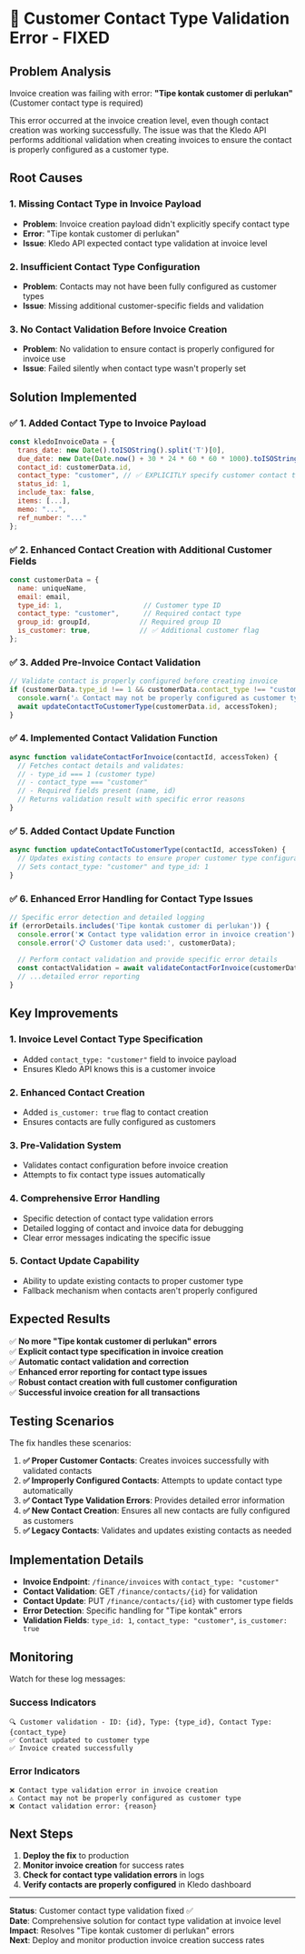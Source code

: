 # 🔧 Customer Contact Type Validation Error - FIXED

## Problem Analysis
Invoice creation was failing with error: **"Tipe kontak customer di perlukan"** (Customer contact type is required)

This error occurred at the invoice creation level, even though contact creation was working successfully. The issue was that the Kledo API performs additional validation when creating invoices to ensure the contact is properly configured as a customer type.

## Root Causes

### 1. **Missing Contact Type in Invoice Payload**
- **Problem**: Invoice creation payload didn't explicitly specify contact type
- **Error**: "Tipe kontak customer di perlukan"
- **Issue**: Kledo API expected contact type validation at invoice level

### 2. **Insufficient Contact Type Configuration**
- **Problem**: Contacts may not have been fully configured as customer types
- **Issue**: Missing additional customer-specific fields and validation

### 3. **No Contact Validation Before Invoice Creation**
- **Problem**: No validation to ensure contact is properly configured for invoice use
- **Issue**: Failed silently when contact type wasn't properly set

## Solution Implemented

### ✅ 1. Added Contact Type to Invoice Payload
```javascript
const kledoInvoiceData = {
  trans_date: new Date().toISOString().split('T')[0],
  due_date: new Date(Date.now() + 30 * 24 * 60 * 60 * 1000).toISOString().split('T')[0],
  contact_id: customerData.id,
  contact_type: "customer", // ✅ EXPLICITLY specify customer contact type
  status_id: 1,
  include_tax: false,
  items: [...],
  memo: "...",
  ref_number: "..."
};
```

### ✅ 2. Enhanced Contact Creation with Additional Customer Fields
```javascript
const customerData = {
  name: uniqueName,
  email: email,
  type_id: 1,                    // Customer type ID
  contact_type: "customer",      // Required contact type
  group_id: groupId,            // Required group ID
  is_customer: true,            // ✅ Additional customer flag
};
```

### ✅ 3. Added Pre-Invoice Contact Validation
```javascript
// Validate contact is properly configured before creating invoice
if (customerData.type_id !== 1 && customerData.contact_type !== "customer") {
  console.warn('⚠️ Contact may not be properly configured as customer type, attempting to fix...');
  await updateContactToCustomerType(customerData.id, accessToken);
}
```

### ✅ 4. Implemented Contact Validation Function
```javascript
async function validateContactForInvoice(contactId, accessToken) {
  // Fetches contact details and validates:
  // - type_id === 1 (customer type)
  // - contact_type === "customer"
  // - Required fields present (name, id)
  // Returns validation result with specific error reasons
}
```

### ✅ 5. Added Contact Update Function
```javascript
async function updateContactToCustomerType(contactId, accessToken) {
  // Updates existing contacts to ensure proper customer type configuration
  // Sets contact_type: "customer" and type_id: 1
}
```

### ✅ 6. Enhanced Error Handling for Contact Type Issues
```javascript
// Specific error detection and detailed logging
if (errorDetails.includes('Tipe kontak customer di perlukan')) {
  console.error('❌ Contact type validation error in invoice creation');
  console.error('📋 Customer data used:', customerData);
  
  // Perform contact validation and provide specific error details
  const contactValidation = await validateContactForInvoice(customerData.id, accessToken);
  // ...detailed error reporting
}
```

## Key Improvements

### 1. **Invoice Level Contact Type Specification**
- Added `contact_type: "customer"` field to invoice payload
- Ensures Kledo API knows this is a customer invoice

### 2. **Enhanced Contact Creation**
- Added `is_customer: true` flag to contact creation
- Ensures contacts are fully configured as customers

### 3. **Pre-Validation System**
- Validates contact configuration before invoice creation
- Attempts to fix contact type issues automatically

### 4. **Comprehensive Error Handling**
- Specific detection of contact type validation errors
- Detailed logging of contact and invoice data for debugging
- Clear error messages indicating the specific issue

### 5. **Contact Update Capability**
- Ability to update existing contacts to proper customer type
- Fallback mechanism when contacts aren't properly configured

## Expected Results

✅ **No more "Tipe kontak customer di perlukan" errors**  
✅ **Explicit contact type specification in invoice creation**  
✅ **Automatic contact validation and correction**  
✅ **Enhanced error reporting for contact type issues**  
✅ **Robust contact creation with full customer configuration**  
✅ **Successful invoice creation for all transactions**

## Testing Scenarios

The fix handles these scenarios:

1. **✅ Proper Customer Contacts**: Creates invoices successfully with validated contacts
2. **✅ Improperly Configured Contacts**: Attempts to update contact type automatically
3. **✅ Contact Type Validation Errors**: Provides detailed error information
4. **✅ New Contact Creation**: Ensures all new contacts are fully configured as customers
5. **✅ Legacy Contacts**: Validates and updates existing contacts as needed

## Implementation Details

- **Invoice Endpoint**: `/finance/invoices` with `contact_type: "customer"`
- **Contact Validation**: GET `/finance/contacts/{id}` for validation
- **Contact Update**: PUT `/finance/contacts/{id}` with customer type fields
- **Error Detection**: Specific handling for "Tipe kontak" errors
- **Validation Fields**: `type_id: 1`, `contact_type: "customer"`, `is_customer: true`

## Monitoring

Watch for these log messages:

### Success Indicators
```
🔍 Customer validation - ID: {id}, Type: {type_id}, Contact Type: {contact_type}
✅ Contact updated to customer type
✅ Invoice created successfully
```

### Error Indicators
```
❌ Contact type validation error in invoice creation
⚠️ Contact may not be properly configured as customer type
❌ Contact validation error: {reason}
```

## Next Steps

1. **Deploy the fix** to production
2. **Monitor invoice creation** for success rates
3. **Check for contact type validation errors** in logs
4. **Verify contacts are properly configured** in Kledo dashboard

---

**Status**: Customer contact type validation fixed ✅  
**Date**: Comprehensive solution for contact type validation at invoice level  
**Impact**: Resolves "Tipe kontak customer di perlukan" errors  
**Next**: Deploy and monitor production invoice creation success rates
